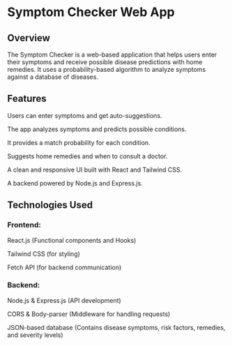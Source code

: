 # Symptom Checker Web App

## Overview

The Symptom Checker is a web-based application that helps users enter their symptoms and receive possible disease predictions with home remedies. It uses a probability-based algorithm to analyze symptoms against a database of diseases.

## Features

Users can enter symptoms and get auto-suggestions.

The app analyzes symptoms and predicts possible conditions.

It provides a match probability for each condition.

Suggests home remedies and when to consult a doctor.

A clean and responsive UI built with React and Tailwind CSS.

A backend powered by Node.js and Express.js.

## Technologies Used

### Frontend:

React.js (Functional components and Hooks)

Tailwind CSS (for styling)

Fetch API (for backend communication)

### Backend:

Node.js & Express.js (API development)

CORS & Body-parser (Middleware for handling requests)

JSON-based database (Contains disease symptoms, risk factors, remedies, and severity levels)
